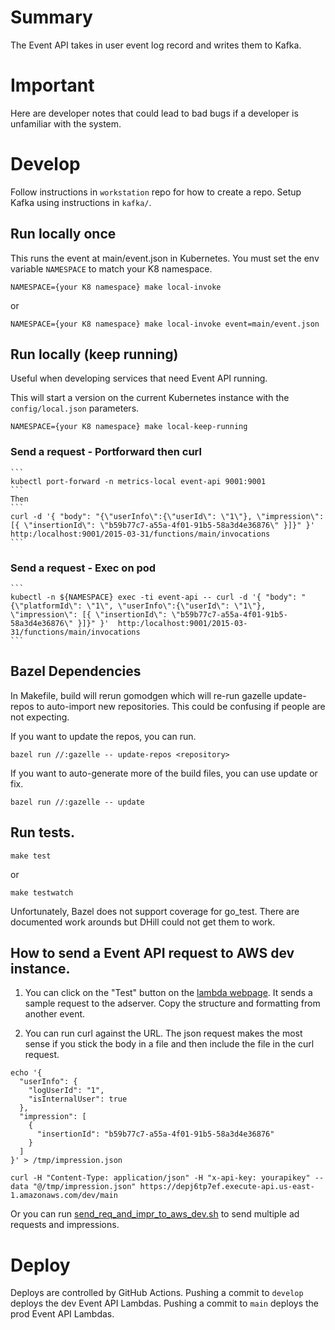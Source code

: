 # Summary

The Event API takes in user event log record and writes them to Kafka.

# Important

Here are developer notes that could lead to bad bugs if a developer is unfamiliar with the system.

# Develop

Follow instructions in `workstation` repo for how to create a repo.  Setup Kafka using instructions in `kafka/`.

## Run locally once

This runs the event at main/event.json in Kubernetes.  You must set the env variable `NAMESPACE` to match your K8 namespace.

```
NAMESPACE={your K8 namespace} make local-invoke
```
or
```
NAMESPACE={your K8 namespace} make local-invoke event=main/event.json
```

## Run locally (keep running)

Useful when developing services that need Event API running.

This will start a version on the current Kubernetes instance with the `config/local.json` parameters.

```
NAMESPACE={your K8 namespace} make local-keep-running
```

### Send a request - Portforward then curl

    ```
    kubectl port-forward -n metrics-local event-api 9001:9001
    ```
    Then
    ```
    curl -d '{ "body": "{\"userInfo\":{\"userId\": \"1\"}, \"impression\": [{ \"insertionId\": \"b59b77c7-a55a-4f01-91b5-58a3d4e36876\" }]}" }'  http:/localhost:9001/2015-03-31/functions/main/invocations
    ```

### Send a request - Exec on pod

    ```
    kubectl -n ${NAMESPACE} exec -ti event-api -- curl -d '{ "body": "{\"platformId\": \"1\", \"userInfo\":{\"userId\": \"1\"}, \"impression\": [{ \"insertionId\": \"b59b77c7-a55a-4f01-91b5-58a3d4e36876\" }]}" }'  http:/localhost:9001/2015-03-31/functions/main/invocations
    ```

## Bazel Dependencies

In Makefile, build will rerun gomodgen which will re-run gazelle update-repos to auto-import new repositories.  This could be confusing if people are not expecting.

If you want to update the repos, you can run.
```
bazel run //:gazelle -- update-repos <repository>
```

If you want to auto-generate more of the build files, you can use update or fix.
```
bazel run //:gazelle -- update
```

## Run tests.

```
make test
```

or

```
make testwatch
```

Unfortunately, Bazel does not support coverage for go_test.  There are documented work arounds but DHill could not get them to work.

## How to send a Event API request to AWS dev instance.

1) You can click on the "Test" button on the [lambda webpage](https://console.aws.amazon.com/lambda/home?region=us-east-1#/functions/event-api-dev-main?tab=configuration).  It sends a sample request to the adserver.  Copy the structure and formatting from another event.

2) You can run curl against the URL.  The json request makes the most sense if you stick the body in a file and then include the file in the curl request.

```
echo '{
  "userInfo": {
    "logUserId": "1",
    "isInternalUser": true
  },
  "impression": [
    {
      "insertionId": "b59b77c7-a55a-4f01-91b5-58a3d4e36876"
    }
  ]
}' > /tmp/impression.json

curl -H "Content-Type: application/json" -H "x-api-key: yourapikey" --data "@/tmp/impression.json" https://depj6tp7ef.execute-api.us-east-1.amazonaws.com/dev/main
```

Or you can run [send_req_and_impr_to_aws_dev.sh](https://github.com/promotedai/serving/blob/master/tools/send_req_and_impr_to_aws_dev.sh) to send multiple ad requests and impressions.

# Deploy

Deploys are controlled by GitHub Actions.  Pushing a commit to `develop` deploys the dev Event API Lambdas.  Pushing a commit to `main` deploys the prod Event API Lambdas.
